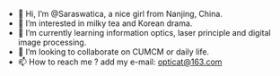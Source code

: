 - 👋 Hi, I’m @Saraswatica, a nice girl from Nanjing, China.
- 👀 I’m interested in milky tea and Korean drama.
- 🌱 I’m currently learning information optics, laser principle and digital image processing.
- 💞️ I’m looking to collaborate on CUMCM or daily life.
- 📫 How to reach me ? add my e-mail: opticat@163.com

<!---
Saraswatica/Saraswatica is a ✨ special ✨ repository because its `README.md` (this file) appears on your GitHub profile.
You can click the Preview link to take a look at your changes.
--->

